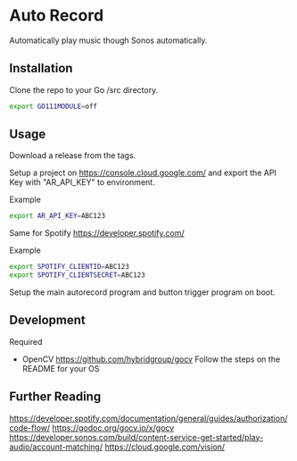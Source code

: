 # Auto Record

Automatically play music though Sonos automatically. 

## Installation 

Clone the repo to your Go /src directory. 

```bash 
export GO111MODULE=off
```

## Usage 

Download a release from the tags. 

Setup a project on https://console.cloud.google.com/ and export the API Key with "AR_API_KEY" to environment. 

Example 
```bash 
export AR_API_KEY=ABC123
```

Same for Spotify https://developer.spotify.com/

Example 
```bash 
export SPOTIFY_CLIENTID=ABC123
export SPOTIFY_CLIENTSECRET=ABC123
```

Setup the main autorecord program and button trigger program on boot. 

## Development 

Required 
- OpenCV https://github.com/hybridgroup/gocv 
    Follow the steps on the README for your OS

## Further Reading

https://developer.spotify.com/documentation/general/guides/authorization/code-flow/
https://godoc.org/gocv.io/x/gocv
https://developer.sonos.com/build/content-service-get-started/play-audio/account-matching/
https://cloud.google.com/vision/
